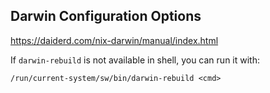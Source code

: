 

## Darwin Configuration Options

https://daiderd.com/nix-darwin/manual/index.html


If `darwin-rebuild` is not available in shell, you can run it with:
```
/run/current-system/sw/bin/darwin-rebuild <cmd>
```